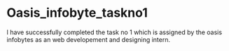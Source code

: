 # Oasis_infobyte_taskno1
I have successfully completed the task no 1 which is assigned by the oasis infobytes as an web developement and designing intern.
